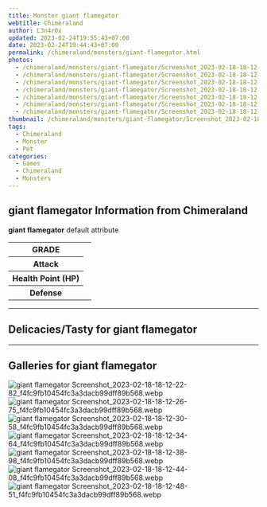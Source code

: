 ```yaml
---
title: Monster giant flamegator
webtitle: Chimeraland
author: L3n4r0x
updated: 2023-02-24T19:55:43+07:00
date: 2023-02-24T19:44:43+07:00
permalink: /chimeraland/monsters/giant-flamegator.html
photos:
  - /chimeraland/monsters/giant-flamegator/Screenshot_2023-02-18-18-12-22-82_f4fc9fb10454fc3a3dacb99dff89b568.webp
  - /chimeraland/monsters/giant-flamegator/Screenshot_2023-02-18-18-12-26-75_f4fc9fb10454fc3a3dacb99dff89b568.webp
  - /chimeraland/monsters/giant-flamegator/Screenshot_2023-02-18-18-12-30-58_f4fc9fb10454fc3a3dacb99dff89b568.webp
  - /chimeraland/monsters/giant-flamegator/Screenshot_2023-02-18-18-12-34-64_f4fc9fb10454fc3a3dacb99dff89b568.webp
  - /chimeraland/monsters/giant-flamegator/Screenshot_2023-02-18-18-12-38-98_f4fc9fb10454fc3a3dacb99dff89b568.webp
  - /chimeraland/monsters/giant-flamegator/Screenshot_2023-02-18-18-12-44-08_f4fc9fb10454fc3a3dacb99dff89b568.webp
  - /chimeraland/monsters/giant-flamegator/Screenshot_2023-02-18-18-12-48-51_f4fc9fb10454fc3a3dacb99dff89b568.webp
thumbnail: /chimeraland/monsters/giant-flamegator/Screenshot_2023-02-18-18-12-22-82_f4fc9fb10454fc3a3dacb99dff89b568.webp
tags:
  - Chimeraland
  - Monster
  - Pet
categories:
  - Games
  - Chimeraland
  - Monsters
---
```


<section id="bootstrap-wrapper"><link rel="stylesheet" href="https://rawcdn.githack.com/dimaslanjaka/Web-Manajemen/0c3b5aa1813bd4abcd2c11bf3e37928b15c28664/css/bootstrap-5-3-0-alpha3-wrapper.css"/><h2>giant flamegator Information from Chimeraland</h2><p><b>giant flamegator</b> default attribute <table><tr><th>GRADE</th><td></td></tr><tr><th>Attack</th><td></td></tr><tr><th>Health Point (HP)</th><td></td></tr><tr><th>Defense</th><td></td></tr></table></p><hr/><h2>Delicacies/Tasty for giant flamegator</h2><hr/><div id="gallery"><h2>Galleries for giant flamegator</h2><div class="row"><div class="col-lg-6 col-12"><img src="/chimeraland/monsters/giant-flamegator/Screenshot_2023-02-18-18-12-22-82_f4fc9fb10454fc3a3dacb99dff89b568.webp" alt="giant flamegator Screenshot_2023-02-18-18-12-22-82_f4fc9fb10454fc3a3dacb99dff89b568.webp"/></div><div class="col-lg-6 col-12"><img src="/chimeraland/monsters/giant-flamegator/Screenshot_2023-02-18-18-12-26-75_f4fc9fb10454fc3a3dacb99dff89b568.webp" alt="giant flamegator Screenshot_2023-02-18-18-12-26-75_f4fc9fb10454fc3a3dacb99dff89b568.webp"/></div><div class="col-lg-6 col-12"><img src="/chimeraland/monsters/giant-flamegator/Screenshot_2023-02-18-18-12-30-58_f4fc9fb10454fc3a3dacb99dff89b568.webp" alt="giant flamegator Screenshot_2023-02-18-18-12-30-58_f4fc9fb10454fc3a3dacb99dff89b568.webp"/></div><div class="col-lg-6 col-12"><img src="/chimeraland/monsters/giant-flamegator/Screenshot_2023-02-18-18-12-34-64_f4fc9fb10454fc3a3dacb99dff89b568.webp" alt="giant flamegator Screenshot_2023-02-18-18-12-34-64_f4fc9fb10454fc3a3dacb99dff89b568.webp"/></div><div class="col-lg-6 col-12"><img src="/chimeraland/monsters/giant-flamegator/Screenshot_2023-02-18-18-12-38-98_f4fc9fb10454fc3a3dacb99dff89b568.webp" alt="giant flamegator Screenshot_2023-02-18-18-12-38-98_f4fc9fb10454fc3a3dacb99dff89b568.webp"/></div><div class="col-lg-6 col-12"><img src="/chimeraland/monsters/giant-flamegator/Screenshot_2023-02-18-18-12-44-08_f4fc9fb10454fc3a3dacb99dff89b568.webp" alt="giant flamegator Screenshot_2023-02-18-18-12-44-08_f4fc9fb10454fc3a3dacb99dff89b568.webp"/></div><div class="col-lg-6 col-12"><img src="/chimeraland/monsters/giant-flamegator/Screenshot_2023-02-18-18-12-48-51_f4fc9fb10454fc3a3dacb99dff89b568.webp" alt="giant flamegator Screenshot_2023-02-18-18-12-48-51_f4fc9fb10454fc3a3dacb99dff89b568.webp"/></div></div></div></section>